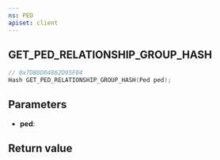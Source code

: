 ```yaml
---
ns: PED
apiset: client
---
```

## GET_PED_RELATIONSHIP_GROUP_HASH

```c
// 0x7DBDD04862D95F04
Hash GET_PED_RELATIONSHIP_GROUP_HASH(Ped ped);
```


## Parameters
* **ped**:

## Return value

